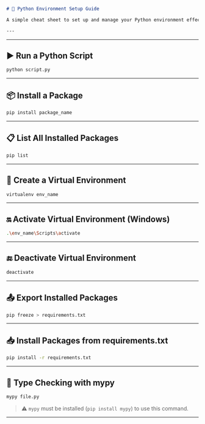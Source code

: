 

```markdown
# 🐍 Python Environment Setup Guide

A simple cheat sheet to set up and manage your Python environment effectively.

---
```

---

## ▶️ Run a Python Script

```bash
python script.py
```

---

## 📦 Install a Package

```bash
pip install package_name
```

---

## 📋 List All Installed Packages

```bash
pip list
```

---

## 🧪 Create a Virtual Environment

```bash
virtualenv env_name
```

---

## 🔛 Activate Virtual Environment (Windows)

```bash
.\env_name\Scripts\activate
```

---

## 🔚 Deactivate Virtual Environment

```bash
deactivate
```

---

## 📤 Export Installed Packages

```bash
pip freeze > requirements.txt
```

---

## 📥 Install Packages from requirements.txt

```bash
pip install -r requirements.txt
```

---

## 🧠 Type Checking with mypy

```bash
mypy file.py
```

> ⚠️ `mypy` must be installed (`pip install mypy`) to use this command.

---
```



